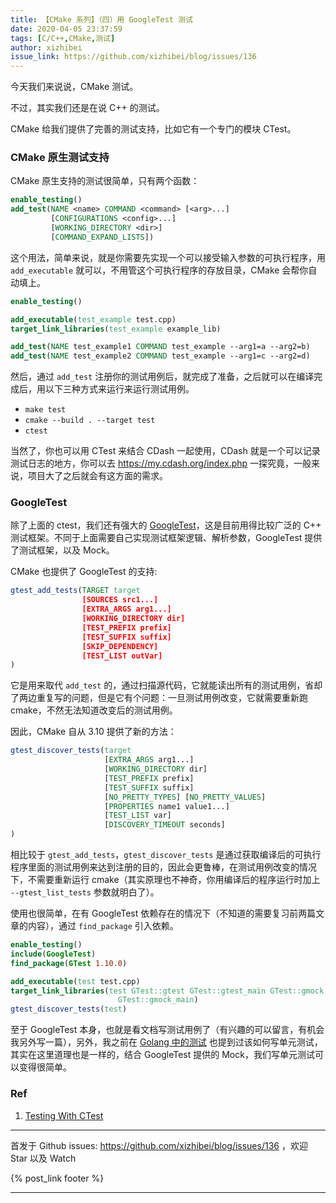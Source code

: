 ```yaml
---
title: 【CMake 系列】（四）用 GoogleTest 测试
date: 2020-04-05 23:37:59
tags: [C/C++,CMake,测试]
author: xizhibei
issue_link: https://github.com/xizhibei/blog/issues/136
---
```

<!-- en_title: cmake-4-test-with-google-test -->

今天我们来说说，CMake 测试。

不过，其实我们还是在说 C++ 的测试。

CMake 给我们提供了完善的测试支持，比如它有一个专门的模块 CTest。

### CMake 原生测试支持

CMake 原生支持的测试很简单，只有两个函数：

```cmake
enable_testing()
add_test(NAME <name> COMMAND <command> [<arg>...]
         [CONFIGURATIONS <config>...]
         [WORKING_DIRECTORY <dir>]
         [COMMAND_EXPAND_LISTS])
```

这个用法，简单来说，就是你需要先实现一个可以接受输入参数的可执行程序，用 `add_executable` 就可以，不用管这个可执行程序的存放目录，CMake 会帮你自动填上。

```cmake
enable_testing()

add_executable(test_example test.cpp)
target_link_libraries(test_example example_lib)

add_test(NAME test_example1 COMMAND test_example --arg1=a --arg2=b)
add_test(NAME test_example2 COMMAND test_example --arg1=c --arg2=d)
```

然后，通过 `add_test` 注册你的测试用例后，就完成了准备，之后就可以在编译完成后，用以下三种方式来运行来运行测试用例。

-   `make test`
-   `cmake --build . --target test`
-   `ctest`

当然了，你也可以用 CTest 来结合 CDash 一起使用，CDash 就是一个可以记录测试日志的地方，你可以去 <https://my.cdash.org/index.php> 一探究竟，一般来说，项目大了之后就会有这方面的需求。

### GoogleTest

除了上面的 ctest，我们还有强大的 [GoogleTest](https://github.com/google/googletest)，这是目前用得比较广泛的 C++ 测试框架。不同于上面需要自己实现测试框架逻辑、解析参数，GoogleTest 提供了测试框架，以及 Mock。

CMake 也提供了 GoogleTest 的支持:

```cmake
gtest_add_tests(TARGET target
                [SOURCES src1...]
                [EXTRA_ARGS arg1...]
                [WORKING_DIRECTORY dir]
                [TEST_PREFIX prefix]
                [TEST_SUFFIX suffix]
                [SKIP_DEPENDENCY]
                [TEST_LIST outVar]
)
```

它是用来取代 `add_test` 的，通过扫描源代码，它就能读出所有的测试用例，省却了两边重复写的问题，但是它有个问题：一旦测试用例改变，它就需要重新跑 cmake，不然无法知道改变后的测试用例。

因此，CMake 自从 3.10 提供了新的方法：

```cmake
gtest_discover_tests(target
                     [EXTRA_ARGS arg1...]
                     [WORKING_DIRECTORY dir]
                     [TEST_PREFIX prefix]
                     [TEST_SUFFIX suffix]
                     [NO_PRETTY_TYPES] [NO_PRETTY_VALUES]
                     [PROPERTIES name1 value1...]
                     [TEST_LIST var]
                     [DISCOVERY_TIMEOUT seconds]
)
```

相比较于 `gtest_add_tests`，`gtest_discover_tests` 是通过获取编译后的可执行程序里面的测试用例来达到注册的目的，因此会更鲁棒，在测试用例改变的情况下，不需要重新运行 cmake（其实原理也不神奇，你用编译后的程序运行时加上 `--gtest_list_tests` 参数就明白了）。

使用也很简单，在有 GoogleTest 依赖存在的情况下（不知道的需要复习前两篇文章的内容），通过 `find_package` 引入依赖。

```cmake
enable_testing()
include(GoogleTest)
find_package(GTest 1.10.0)

add_executable(test test.cpp)
target_link_libraries(test GTest::gtest GTest::gtest_main GTest::gmock
                        GTest::gmock_main)
gtest_discover_tests(test)
```

至于 GoogleTest 本身，也就是看文档写测试用例了（有兴趣的可以留言，有机会我另外写一篇），另外，我之前在 [Golang 中的测试](https://github.com/xizhibei/blog/issues/95) 也提到过该如何写单元测试，其实在这里道理也是一样的，结合 GoogleTest 提供的 Mock，我们写单元测试可以变得很简单。

### Ref

1.  [Testing With CTest](https://gitlab.kitware.com/cmake/community/-/wikis/doc/ctest/Testing-With-CTest)


***
首发于 Github issues: https://github.com/xizhibei/blog/issues/136 ，欢迎 Star 以及 Watch

{% post_link footer %}
***